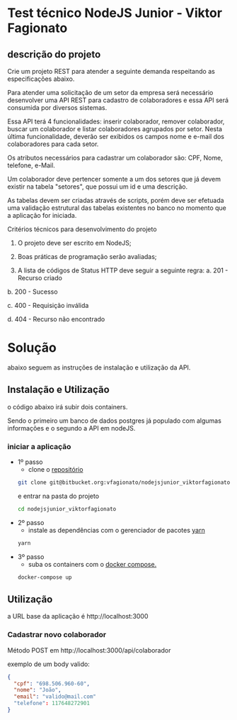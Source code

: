 
# Test técnico NodeJS Junior - Viktor Fagionato

## descrição do projeto
Crie um projeto REST para atender a seguinte demanda respeitando as especificações abaixo.

Para atender uma solicitação de um setor da empresa será necessário desenvolver uma API REST para cadastro de colaboradores e essa API será consumida por diversos sistemas.

Essa API terá 4 funcionalidades: inserir colaborador, remover colaborador, buscar um colaborador e listar colaboradores agrupados por setor. Nesta última funcionalidade, deverão ser exibidos os campos nome e e-mail dos colaboradores para cada setor.

Os atributos necessários para cadastrar um colaborador são: CPF, Nome, telefone, e-Mail.

Um colaborador deve pertencer somente a um dos setores que já devem existir na tabela "setores", que possui um id e uma descrição.

As tabelas devem ser criadas através de scripts, porém deve ser efetuada uma validação estrutural das tabelas existentes no banco no momento que a aplicação for iniciada.

Critérios técnicos para desenvolvimento do projeto

1. O projeto deve ser escrito em NodeJS;

1. Boas práticas de programação serão avaliadas;

1. A lista de códigos de Status HTTP deve seguir a seguinte regra:
  a. 201 - Recurso criado

  b. 200 - Sucesso

  c. 400 - Requisição inválida

   d. 404 - Recurso não encontrado

# Solução
abaixo seguem as instruções de instalação e utilização da API.





## Instalação e Utilização
o código abaixo irá subir dois containers.

Sendo o primeiro um banco de dados postgres já populado com algumas informações
e o segundo a API em nodeJS.

### iniciar a aplicação

* 1º passo
  * clone o [repositório](https://bitbucket.org/vfagionato/nodejsjunior_viktorfagionato/src/master/)
  ```bash
  git clone git@bitbucket.org:vfagionato/nodejsjunior_viktorfagionato.git
  ```
  e entrar na pasta do projeto
  ```bash
  cd nodejsjunior_viktorfagionato
  ```
* 2º passo
  * instale as dependências com o gerenciador de pacotes [yarn](https://yarnpkg.com/getting-started/install)
  ```bash
  yarn
  ```
* 3º passo
  * suba os containers com o [docker compose.](https://docs.docker.com/compose/install/)
  ```bash
  docker-compose up
  ```

## Utilização
a URL base da aplicação é
http://localhost:3000

### Cadastrar novo colaborador
Método POST em http://localhost:3000/api/colaborador

exemplo de um body valido:
```JSON
{
  "cpf": "698.506.960-60",
  "nome": "João",
  "email": "valido@mail.com"
  "telefone": 117648272901
}
```
